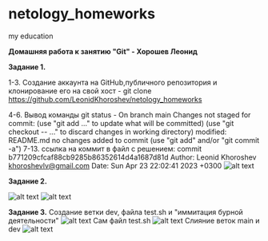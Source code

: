 # netology_homeworks
my education

**Домашняя работа к занятию "Git" - Хорошев Леонид**

**Задание 1.**

1-3. Создание аккаунта на GitHub,публичного репозитория и клонирование его на свой хост - git clone https://github.com/LeonidKhoroshev/netology_homeworks 

4-6. Вывод команды git status - On branch main
Changes not staged for commit:
(use "git add <file>..." to update what will be committed)
(use "git checkout -- <file>..." to discard changes in working directory)
modified:   README.md
no changes added to commit (use "git add" and/or "git commit -a")
7-13. ссылка на коммит в файл с решением:
commit b771209cfcaf88cb9285b86352614d4a1687d81d
Author: Leonid Khoroshev <khoroshevlv@gmail.com>
Date:   Sun Apr 23 22:02:41 2023 +0300
![alt text](https://github.com/LeonidKhoroshev/netology_homeworks/blob/main/screen1.png)
 

**Задание 2.**
 
![alt text](https://github.com/LeonidKhoroshev/netology_homeworks/blob/main/screenshot2.png)
![alt text](https://github.com/LeonidKhoroshev/netology_homeworks/blob/main/screenshot3.png)

 **Задание 3.**
Создание ветки dev, файла test.sh и "иммитация бурной деятельности"
![alt text](https://github.com/LeonidKhoroshev/netology_homeworks/blob/main/screenshot4.png)
Сам файл test.sh
![alt text](https://github.com/LeonidKhoroshev/netology_homeworks/blob/main/screenshot5.png)
Слияние веток main и dev
![alt text](https://github.com/LeonidKhoroshev/netology_homeworks/blob/main/screenshot6.png)
